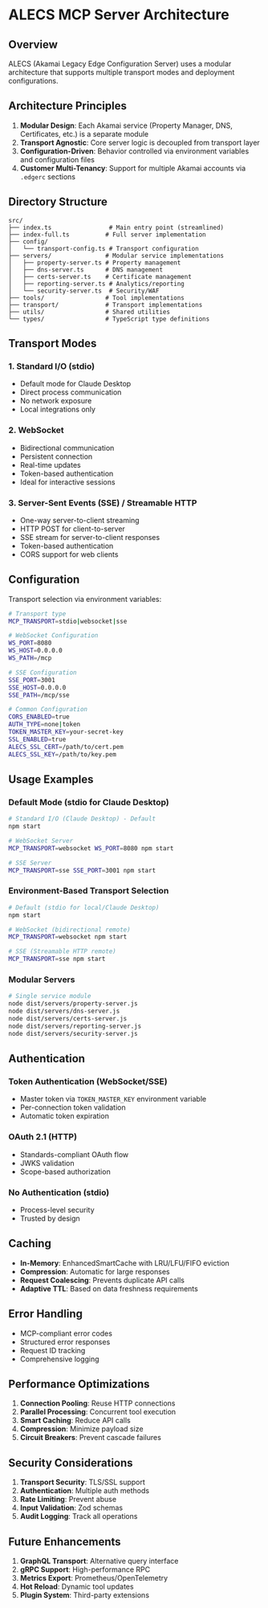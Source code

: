 # ALECS MCP Server Architecture

## Overview

ALECS (Akamai Legacy Edge Configuration Server) uses a modular architecture that supports multiple transport modes and deployment configurations.

## Architecture Principles

1. **Modular Design**: Each Akamai service (Property Manager, DNS, Certificates, etc.) is a separate module
2. **Transport Agnostic**: Core server logic is decoupled from transport layer
3. **Configuration-Driven**: Behavior controlled via environment variables and configuration files
4. **Customer Multi-Tenancy**: Support for multiple Akamai accounts via `.edgerc` sections

## Directory Structure

```
src/
├── index.ts                # Main entry point (streamlined)
├── index-full.ts          # Full server implementation
├── config/
│   └── transport-config.ts # Transport configuration
├── servers/               # Modular service implementations
│   ├── property-server.ts # Property management
│   ├── dns-server.ts      # DNS management
│   ├── certs-server.ts    # Certificate management
│   ├── reporting-server.ts # Analytics/reporting
│   └── security-server.ts  # Security/WAF
├── tools/                 # Tool implementations
├── transport/             # Transport implementations
├── utils/                 # Shared utilities
└── types/                 # TypeScript type definitions
```

## Transport Modes

### 1. Standard I/O (stdio)
- Default mode for Claude Desktop
- Direct process communication
- No network exposure
- Local integrations only

### 2. WebSocket
- Bidirectional communication
- Persistent connection
- Real-time updates
- Token-based authentication
- Ideal for interactive sessions

### 3. Server-Sent Events (SSE) / Streamable HTTP
- One-way server-to-client streaming
- HTTP POST for client-to-server
- SSE stream for server-to-client responses
- Token-based authentication
- CORS support for web clients

## Configuration

Transport selection via environment variables:

```bash
# Transport type
MCP_TRANSPORT=stdio|websocket|sse

# WebSocket Configuration
WS_PORT=8080
WS_HOST=0.0.0.0
WS_PATH=/mcp

# SSE Configuration
SSE_PORT=3001
SSE_HOST=0.0.0.0
SSE_PATH=/mcp/sse

# Common Configuration
CORS_ENABLED=true
AUTH_TYPE=none|token
TOKEN_MASTER_KEY=your-secret-key
SSL_ENABLED=true
ALECS_SSL_CERT=/path/to/cert.pem
ALECS_SSL_KEY=/path/to/key.pem
```

## Usage Examples

### Default Mode (stdio for Claude Desktop)
```bash
# Standard I/O (Claude Desktop) - Default
npm start

# WebSocket Server
MCP_TRANSPORT=websocket WS_PORT=8080 npm start

# SSE Server
MCP_TRANSPORT=sse SSE_PORT=3001 npm start
```

### Environment-Based Transport Selection
```bash
# Default (stdio for local/Claude Desktop)
npm start

# WebSocket (bidirectional remote)
MCP_TRANSPORT=websocket npm start

# SSE (Streamable HTTP remote)
MCP_TRANSPORT=sse npm start
```

### Modular Servers
```bash
# Single service module
node dist/servers/property-server.js
node dist/servers/dns-server.js
node dist/servers/certs-server.js
node dist/servers/reporting-server.js
node dist/servers/security-server.js
```

## Authentication

### Token Authentication (WebSocket/SSE)
- Master token via `TOKEN_MASTER_KEY` environment variable
- Per-connection token validation
- Automatic token expiration

### OAuth 2.1 (HTTP)
- Standards-compliant OAuth flow
- JWKS validation
- Scope-based authorization

### No Authentication (stdio)
- Process-level security
- Trusted by design

## Caching

- **In-Memory**: EnhancedSmartCache with LRU/LFU/FIFO eviction
- **Compression**: Automatic for large responses
- **Request Coalescing**: Prevents duplicate API calls
- **Adaptive TTL**: Based on data freshness requirements

## Error Handling

- MCP-compliant error codes
- Structured error responses
- Request ID tracking
- Comprehensive logging

## Performance Optimizations

1. **Connection Pooling**: Reuse HTTP connections
2. **Parallel Processing**: Concurrent tool execution
3. **Smart Caching**: Reduce API calls
4. **Compression**: Minimize payload size
5. **Circuit Breakers**: Prevent cascade failures

## Security Considerations

1. **Transport Security**: TLS/SSL support
2. **Authentication**: Multiple auth methods
3. **Rate Limiting**: Prevent abuse
4. **Input Validation**: Zod schemas
5. **Audit Logging**: Track all operations

## Future Enhancements

1. **GraphQL Transport**: Alternative query interface
2. **gRPC Support**: High-performance RPC
3. **Metrics Export**: Prometheus/OpenTelemetry
4. **Hot Reload**: Dynamic tool updates
5. **Plugin System**: Third-party extensions
